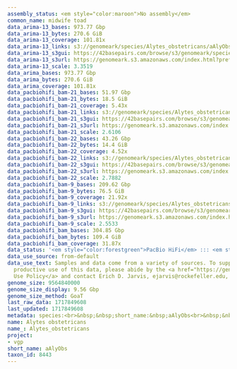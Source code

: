 ```yaml
---
assembly_status: <em style="color:maroon">No assembly</em>
common_name: midwife toad
data_arima-13_bases: 973.77 Gbp
data_arima-13_bytes: 270.6 GiB
data_arima-13_coverage: 101.81x
data_arima-13_links: s3://genomeark/species/Alytes_obstetricans/aAlyObs13/genomic_data/arima/<br>
data_arima-13_s3gui: https://42basepairs.com/browse/s3/genomeark/species/Alytes_obstetricans/aAlyObs13/genomic_data/arima/
data_arima-13_s3url: https://genomeark.s3.amazonaws.com/index.html?prefix=species/Alytes_obstetricans/aAlyObs13/genomic_data/arima/
data_arima-13_scale: 3.3519
data_arima_bases: 973.77 Gbp
data_arima_bytes: 270.6 GiB
data_arima_coverage: 101.81x
data_pacbiohifi_bam-21_bases: 51.97 Gbp
data_pacbiohifi_bam-21_bytes: 18.5 GiB
data_pacbiohifi_bam-21_coverage: 5.43x
data_pacbiohifi_bam-21_links: s3://genomeark/species/Alytes_obstetricans/aAlyObs21/genomic_data/pacbio_hifi/<br>
data_pacbiohifi_bam-21_s3gui: https://42basepairs.com/browse/s3/genomeark/species/Alytes_obstetricans/aAlyObs21/genomic_data/pacbio_hifi/
data_pacbiohifi_bam-21_s3url: https://genomeark.s3.amazonaws.com/index.html?prefix=species/Alytes_obstetricans/aAlyObs21/genomic_data/pacbio_hifi/
data_pacbiohifi_bam-21_scale: 2.6106
data_pacbiohifi_bam-22_bases: 43.26 Gbp
data_pacbiohifi_bam-22_bytes: 14.4 GiB
data_pacbiohifi_bam-22_coverage: 4.52x
data_pacbiohifi_bam-22_links: s3://genomeark/species/Alytes_obstetricans/aAlyObs22/genomic_data/pacbio_hifi/<br>
data_pacbiohifi_bam-22_s3gui: https://42basepairs.com/browse/s3/genomeark/species/Alytes_obstetricans/aAlyObs22/genomic_data/pacbio_hifi/
data_pacbiohifi_bam-22_s3url: https://genomeark.s3.amazonaws.com/index.html?prefix=species/Alytes_obstetricans/aAlyObs22/genomic_data/pacbio_hifi/
data_pacbiohifi_bam-22_scale: 2.7882
data_pacbiohifi_bam-9_bases: 209.62 Gbp
data_pacbiohifi_bam-9_bytes: 76.5 GiB
data_pacbiohifi_bam-9_coverage: 21.92x
data_pacbiohifi_bam-9_links: s3://genomeark/species/Alytes_obstetricans/aAlyObs9/genomic_data/pacbio_hifi/<br>
data_pacbiohifi_bam-9_s3gui: https://42basepairs.com/browse/s3/genomeark/species/Alytes_obstetricans/aAlyObs9/genomic_data/pacbio_hifi/
data_pacbiohifi_bam-9_s3url: https://genomeark.s3.amazonaws.com/index.html?prefix=species/Alytes_obstetricans/aAlyObs9/genomic_data/pacbio_hifi/
data_pacbiohifi_bam-9_scale: 2.5533
data_pacbiohifi_bam_bases: 304.85 Gbp
data_pacbiohifi_bam_bytes: 109.4 GiB
data_pacbiohifi_bam_coverage: 31.87x
data_status: '<em style="color:forestgreen">PacBio HiFi</em> ::: <em style="color:forestgreen">Arima</em>'
data_use_source: from-default
data_use_text: Samples and data come from a variety of sources. To support fair and
  productive use of this data, please abide by the <a href="https://genome10k.soe.ucsc.edu/data-use-policies/">Data
  Use Policy</a> and contact Erich D. Jarvis, ejarvis@rockefeller.edu, with any questions.
genome_size: 9564840000
genome_size_display: 9.56 Gbp
genome_size_method: GoaT
last_raw_data: 1717849608
last_updated: 1717849608
metadata: species:<br>&nbsp;&nbsp;short_name:&nbsp;aAlyObs<br>&nbsp;&nbsp;name:&nbsp;Alytes&nbsp;obstetricans<br>&nbsp;&nbsp;taxon_id:&nbsp;8443<br>&nbsp;&nbsp;common_name:&nbsp;midwife&nbsp;toad<br>&nbsp;&nbsp;order:<br>&nbsp;&nbsp;&nbsp;&nbsp;name:&nbsp;Anura<br>&nbsp;&nbsp;family:<br>&nbsp;&nbsp;&nbsp;&nbsp;name:&nbsp;Alytidae<br>&nbsp;&nbsp;individuals:<br>&nbsp;&nbsp;&nbsp;&nbsp;-&nbsp;short_name:&nbsp;aAlyObs13<br>&nbsp;&nbsp;&nbsp;&nbsp;&nbsp;&nbsp;biosample_id:<br>&nbsp;&nbsp;&nbsp;&nbsp;&nbsp;&nbsp;sex:<br>&nbsp;&nbsp;&nbsp;&nbsp;-&nbsp;short_name:&nbsp;aAlyObs21<br>&nbsp;&nbsp;&nbsp;&nbsp;&nbsp;&nbsp;biosample_id:&nbsp;SAMEA114498587<br>&nbsp;&nbsp;&nbsp;&nbsp;&nbsp;&nbsp;sex:&nbsp;female<br>&nbsp;&nbsp;&nbsp;&nbsp;-&nbsp;short_name:&nbsp;aAlyObs22<br>&nbsp;&nbsp;&nbsp;&nbsp;&nbsp;&nbsp;biosample_id:&nbsp;SAMEA114498642<br>&nbsp;&nbsp;&nbsp;&nbsp;&nbsp;&nbsp;sex:&nbsp;male<br>&nbsp;&nbsp;&nbsp;&nbsp;-&nbsp;short_name:&nbsp;aAlyObs9<br>&nbsp;&nbsp;&nbsp;&nbsp;&nbsp;&nbsp;biosample_id:<br>&nbsp;&nbsp;&nbsp;&nbsp;&nbsp;&nbsp;sex:<br>&nbsp;&nbsp;genome_size:&nbsp;9564840000<br>&nbsp;&nbsp;genome_size_method:&nbsp;GoaT<br>&nbsp;&nbsp;project:&nbsp;[&nbsp;vgp&nbsp;]<br>
name: Alytes obstetricans
name_: Alytes_obstetricans
project:
- vgp
short_name: aAlyObs
taxon_id: 8443
---
```

